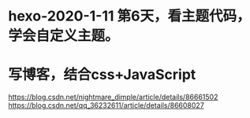 # hexo-2020-1-11 第6天，看主题代码，学会自定义主题。
# 写博客，结合css+JavaScript
https://blog.csdn.net/nightmare_dimple/article/details/86661502
https://blog.csdn.net/qq_36232611/article/details/86608027
